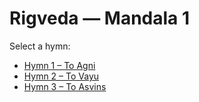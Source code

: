 # Rigveda — Mandala 1

Select a hymn:

- [Hymn 1 – To Agni](hymn1/)
- [Hymn 2 – To Vayu](hymn2/)
- [Hymn 3 – To Asvins](hymn3/)